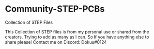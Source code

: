 # Community-STEP-PCBs
Collection of STEP Files 

This Collection of STEP files is from my personal use or shared from the creators. Trying to add as many as I can. 
So If you have anything else to share please! Contact me on Discord: Dokuu#0124
